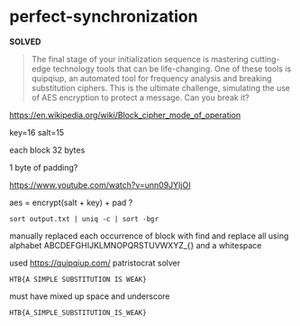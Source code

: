 # perfect-synchronization

**SOLVED**

> The final stage of your initialization sequence is mastering cutting-edge technology tools that can be life-changing. 
> One of these tools is quipqiup, an automated tool for frequency analysis and breaking substitution ciphers. 
> This is the ultimate challenge, simulating the use of AES encryption to protect a message. 
> Can you break it?

https://en.wikipedia.org/wiki/Block_cipher_mode_of_operation

key=16
salt=15

each block 32 bytes

1 byte of padding?

https://www.youtube.com/watch?v=unn09JYIjOI

aes = encrypt(salt + key) + pad ?

`sort output.txt | uniq -c | sort -bgr`

manually replaced each occurrence of block with find and replace all
using alphabet ABCDEFGHIJKLMNOPQRSTUVWXYZ_{} and a whitespace

used https://quipqiup.com/ patristocrat solver

`HTB{A SIMPLE SUBSTITUTION IS WEAK}`

must have mixed up space and underscore

`HTB{A_SIMPLE_SUBSTITUTION_IS_WEAK}`
